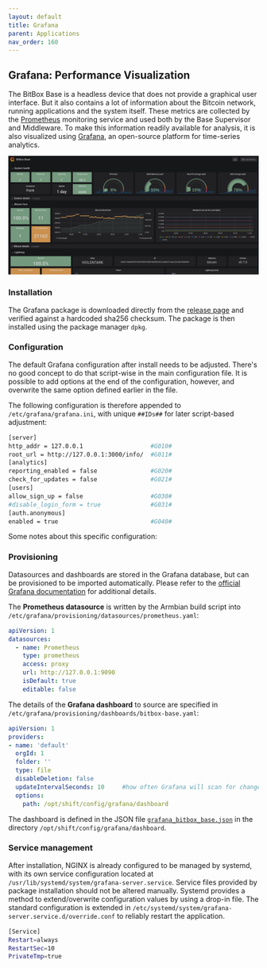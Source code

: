 ```yaml
---
layout: default
title: Grafana
parent: Applications
nav_order: 160
---
```

## Grafana: Performance Visualization

The BitBox Base is a headless device that does not provide a graphical user interface.
But it also contains a lot of information about the Bitcoin network, running applications and the system itself.
These metrics are collected by the [Prometheus](prometheus.md) monitoring service and used both by the Base Supervisor and Middleware.
To make this information readily available for analysis, it is also visualized using [Grafana](https://grafana.com/), an open-source platform for time-series analytics.

![Grafana dashboard](grafana-dashboard.png)

### Installation

The Grafana package is downloaded directly from the [release page](https://grafana.com/grafana/download) and verified against a hardcoded sha256 checksum. The package is then installed using the package manager `dpkg`.

### Configuration

The default Grafana configuration after install needs to be adjusted. There's no good concept to do that script-wise in the main configuration file. It is possible to add options at the end of the configuration, however, and overwrite the same option defined earlier in the file.

The following configuration is therefore appended to `/etc/grafana/grafana.ini`, with unique `##IDs##` for later script-based adjustment:

```bash
[server]
http_addr = 127.0.0.1                   #G010#
root_url = http://127.0.0.1:3000/info/  #G011#
[analytics]
reporting_enabled = false               #G020#
check_for_updates = false               #G021#
[users]
allow_sign_up = false                   #G030#
#disable_login_form = true              #G031#
[auth.anonymous]
enabled = true                          #G040#
```

Some notes about this specific configuration:

### Provisioning

Datasources and dashboards are stored in the Grafana database, but can be provisioned to be imported automatically.
Please refer to the [official Grafana documentation](https://grafana.com/docs/administration/provisioning/#datasources) for additional details.

The **Prometheus datasource** is written by the Armbian build script into `/etc/grafana/provisioning/datasources/prometheus.yaml`:

```yaml
apiVersion: 1
datasources:
  - name: Prometheus
    type: prometheus
    access: proxy
    url: http://127.0.0.1:9090
    isDefault: true
    editable: false
```

The details of the **Grafana dashboard** to source are specified in `/etc/grafana/provisioning/dashboards/bitbox-base.yaml`:

```yaml
apiVersion: 1
providers:
- name: 'default'
  orgId: 1
  folder: ''
  type: file
  disableDeletion: false
  updateIntervalSeconds: 10     #how often Grafana will scan for changed dashboards
  options:
    path: /opt/shift/config/grafana/dashboard
```

The dashboard is defined in the JSON file [`grafana_bitbox_base.json`](https://github.com/digitalbitbox/bitbox-base/blob/master/armbian/base/config/grafana/dashboard/grafana_bitbox_base.json) in the directory `/opt/shift/config/grafana/dashboard`.

### Service management

After installation, NGINX is already configured to be managed by systemd, with its own service configuration located at `/usr/lib/systemd/system/grafana-server.service`.
Service files provided by package installation should not be altered manually.
Systemd provides a method to extend/overwrite configuration values by using a drop-in file.
The standard configuration is extended in `/etc/systemd/system/grafana-server.service.d/override.conf` to reliably restart the application.

```bash
[Service]
Restart=always
RestartSec=10
PrivateTmp=true
```
